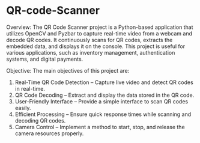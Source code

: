 # QR-code-Scanner

Overview:
The QR Code Scanner project is a Python-based application that utilizes OpenCV and Pyzbar to capture real-time video from a webcam and decode QR codes. It continuously scans for QR codes, extracts the embedded data, and displays it on the console. This project is useful for various applications, such as inventory management, authentication systems, and digital payments.

Objective:
The main objectives of this project are:
1.	Real-Time QR Code Detection – Capture live video and detect QR codes in real-time.
2.	QR Code Decoding – Extract and display the data stored in the QR code.
3.	User-Friendly Interface – Provide a simple interface to scan QR codes easily.
4.	Efficient Processing – Ensure quick response times while scanning and decoding QR codes.
5.	Camera Control – Implement a method to start, stop, and release the camera resources properly.


